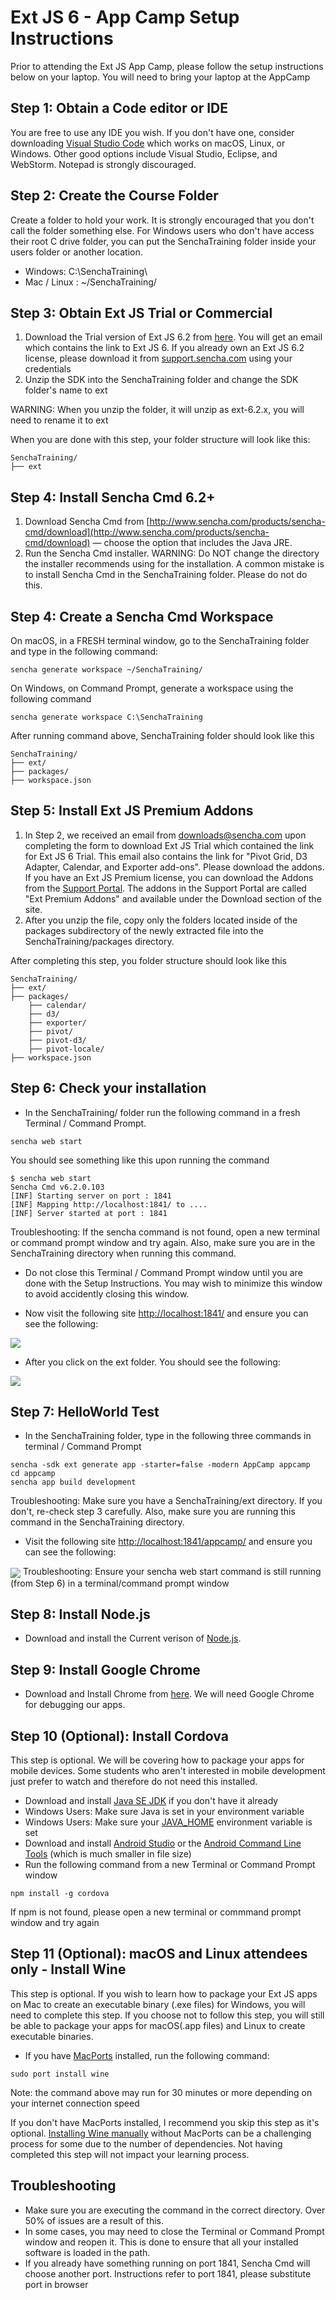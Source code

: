 # Ext JS 6 - App Camp Setup Instructions

Prior to attending the Ext JS App Camp, please follow the setup instructions below on your laptop. You will need to bring your laptop at the AppCamp

## Step 1: Obtain a Code editor or IDE

You are free to use any IDE you wish. If you don't have one, consider downloading [Visual Studio Code](http://code.visualstudio.com/) which works on macOS, Linux, or Windows. Other good options include Visual Studio, Eclipse, and WebStorm. Notepad is strongly discouraged. 

## Step 2: Create the Course Folder

Create a folder to hold your work. It is strongly encouraged that you don't call the folder something else. For Windows users who don't have access their root C drive folder, you can put the SenchaTraining folder inside your users folder or another location. 

* Windows: C:\SenchaTraining\
* Mac / Linux : ~/SenchaTraining/


## Step 3: Obtain Ext JS Trial or Commercial

1. Download the Trial version of Ext JS 6.2 from [here](https://www.sencha.com/products/extjs/evaluate/). You will get an email which contains the link to Ext JS 6. If you already own an Ext JS 6.2 license, please download it from [support.sencha.com](http://support.sencha.com) using your credentials 
2. Unzip the SDK into the SenchaTraining folder and change the SDK folder's name to ext

WARNING: When you unzip the folder, it will unzip as ext-6.2.x, you will need to rename it to ext

When you are done with this step, your folder structure will look like this:

```
SenchaTraining/
├── ext 
```

## Step 4: Install Sencha Cmd 6.2+

1. Download Sencha Cmd from [http://www.sencha.com/products/sencha-cmd/download](http://www.sencha.com/products/sencha-cmd/download) — choose the option that includes the Java JRE.
2. Run the Sencha Cmd installer. WARNING: Do NOT change the directory the installer recommends using for the installation. A common mistake is to install Sencha Cmd in the SenchaTraining folder. Please do not do this. 


## Step 4: Create a Sencha Cmd Workspace

On macOS, in a FRESH terminal window, go to the SenchaTraining folder and type in the following command:
```
sencha generate workspace ~/SenchaTraining/
```

On Windows, on Command Prompt, generate a workspace using the following command
```
sencha generate workspace C:\SenchaTraining
```

After running command above, SenchaTraining folder should look like this
```
SenchaTraining/
├── ext/
├── packages/
├── workspace.json
```

## Step 5: Install Ext JS Premium Addons

1. In Step 2, we received an email from downloads@sencha.com upon completing the form to download Ext JS Trial which contained the link for Ext JS 6 Trial. This email also contains the link for "Pivot Grid, D3 Adapter, Calendar, and Exporter add-ons". Please download the addons. If you have an Ext JS Premium license, you can download the Addons from the [Support Portal](http://support.sencha.com). The addons in the Support Portal are called "Ext Premium Addons" and available under the Download section of the site.
2. After you unzip the file, copy only the folders located inside of the packages subdirectory of the newly extracted file into the SenchaTraining/packages directory.

After completing this step, you folder structure should look like this

```
SenchaTraining/
├── ext/
├── packages/
    ├── calendar/
    ├── d3/
    ├── exporter/
    ├── pivot/
    ├── pivot-d3/
    ├── pivot-locale/
├── workspace.json

```

## Step 6: Check your installation

* In the SenchaTraining/ folder run the following command in a fresh Terminal / Command Prompt.
```
sencha web start
```

You should see something like this upon running the command
```
$ sencha web start
Sencha Cmd v6.2.0.103
[INF] Starting server on port : 1841
[INF] Mapping http://localhost:1841/ to ....
[INF] Server started at port : 1841

```
Troubleshooting: If the sencha command is not found, open a new terminal or command prompt window and try again. Also, make sure you are in the SenchaTraining directory when running this command.

* Do not close this Terminal / Command Prompt window until you are done with the Setup Instructions. You may wish to minimize this window to avoid accidently closing this window. 

* Now visit the following site [http://localhost:1841/](http://localhost:1841) and ensure you can see the following:
<img src="correct_setup.jpg" align="center" />

* After you click on the ext folder. You should see the following:

 <img src="Welcome.png" align="center" />

## Step 7: HelloWorld Test

* In the SenchaTraining folder, type in the following three commands in terminal / Command Prompt

```
sencha -sdk ext generate app -starter=false -modern AppCamp appcamp
cd appcamp
sencha app build development
```
Troubleshooting: Make sure you have a SenchaTraining/ext directory. If you don't, re-check step 3 carefully. Also, make sure you are running this command in the SenchaTraining directory.

* Visit the following site [http://localhost:1841/appcamp/](http://localhost:1841/appcamp/) and ensure you can see the following:
<img src="hello-extjs.jpg" align="center" />
Troubleshooting: Ensure your sencha web start command is still running (from Step 6) in a terminal/command prompt window

## Step 8: Install Node.js

* Download and install the Current verison of [Node.js](http://www.nodejs.org). 

## Step 9: Install Google Chrome

* Download and Install Chrome from [here](https://www.google.com/intl/en/chrome/). We will need Google Chrome for debugging our apps.

## Step 10 (Optional): Install Cordova

This step is optional. We will be covering how to package your apps for mobile devices. Some students who aren't interested in mobile development just prefer to watch and therefore do not need this installed.

* Download and install [Java SE JDK](http://www.oracle.com/technetwork/java/javase/downloads/index.html) if you don't have it already
* Windows Users: Make sure Java is set in your environment variable
* Windows Users: Make sure your [JAVA_HOME](https://docs.oracle.com/cd/E19182-01/820-7851/inst_cli_jdk_javahome_t/) environment variable is set
* Download and install [Android Studio](https://developer.android.com/studio/install.html) or the [Android Command Line Tools](https://developer.android.com/studio/index.html) (which is much smaller in file size)
* Run the following command from a new Terminal or Command Prompt window

```
npm install -g cordova
```
If npm is not found, please open a new terminal or commmand prompt window and try again
 
## Step 11 (Optional): macOS and Linux attendees only - Install Wine

This step is optional.  If you wish to learn how to package your Ext JS apps on Mac to create an executable binary (.exe files) for Windows, you will need to complete this step. If you choose not to follow this step, you will still be able to package your apps for macOS(.app files) and Linux to create executable binaries.

* If you have [MacPorts](https://www.macports.org) installed, run the following command:
```
sudo port install wine
```
Note: the command above may run for 30 minutes or more depending on your internet connection speed

If you don't have MacPorts installed, I recommend you skip this step as it's optional. [Installing Wine manually](https://www.winehq.org/download) without MacPorts can be a challenging process for some due to the number of dependencies. Not having completed this step will not impact your learning process. 


## Troubleshooting

* Make sure you are executing the command in the correct directory. Over 50% of issues are a result of this.
* In some cases, you may need to close the Terminal or Command Prompt window and reopen it. This is done to ensure that all your installed software is loaded in the path.
* If you already have something running on port 1841, Sencha Cmd will choose another port. Instructions refer to port 1841, please substitute port in browser 